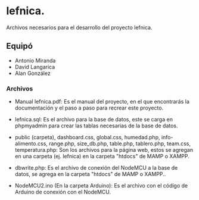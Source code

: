 # lefnica.
Archivos necesarios para el desarrollo del proyecto lefnica.

## Equipó
- Antonio Miranda
- David Langarica
- Alan González

### Archivos

- Manual lefnica.pdf: Es el manual del proyecto, en el que encontrarás la documentación y el paso a paso para recrear este proyecto. 

- lefnica.sql: Es el archivo para la base de datos, este se carga en phpmyadmin para crear las tablas necesarias de la base de datos.

- public (carpeta), dashboard.css, global.css, humedad.php, info-alimento.css, range.php, size_db.php, table.php, tablero.php, team.css, temperatura.php: Son los archivos para la página web, estos se agregan en una carpeta (ej. lefnica) en la carpeta "htdocs" de MAMP o XAMPP.

- dbwrite.php: Es el archivo de conexión del NodeMCU a la base de datos, se agrega en la carpeta "htdocs" de MAMP o XAMPP..

- NodeMCU2.ino (En la carpeta Arduino): Es el archivo con el código de Arduino de conexión con el NodeMCU.
